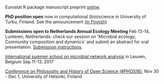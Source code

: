 Eurostat R package manuscript preprint [online](https://journal.r-project.org/archive/2017/RJ-2017-019/index.html).

**PhD position open** now in computational (bio)science in University of Turku, Finland. See the announcement [(in Finnish)](recruit.md)

**Submissions open to Netherlands Annual Ecology Meeting** Feb 13-14, Lunteren, Netherlands: check our session on 'Microbial ecology; Community composition and dynamics' and submit an abstract for oral presentation. [Submission instructions](https://www.nern.nl/NAEM2018).  

[International summer school on microbial network analysis](http://psbweb05.psb.ugent.be/conet/econetschool/index.php) in Leuven, Belgium Sep 11-13, 2017  

[Conference on Philosophy and History of Open Science (#PHOS16)](https://www.helsinki.fi/en/researchgroups/helsinki-digital-humanities/phos16-conference), Nov 30 - Dec 1, University of Helsinki, Finland

